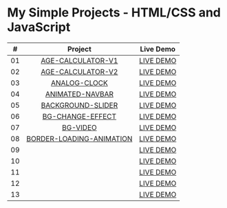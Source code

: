 # My Simple Projects - HTML/CSS and JavaScript

|  #   | Project                                                                                                                                   | Live Demo                           |
| :--: | :----------------------------------------------------------------------------------------------------------------------------------------:|:------------------------------------:
|  01  | [AGE-CALCULATOR-V1](https://github.com/DeoVindice29/MINI-PROJECTS/tree/main/AGE-CALCULATOR-V1)                                            |[LIVE DEMO](https://deovindice29.github.io/MINI-PROJECTS/AGE-CALCULATOR-V1/)                                                                                                                                    |
|  02  | [AGE-CALCULATOR-V2](https://github.com/DeoVindice29/MINI-PROJECTS/tree/main/AGE-CALCULATOR-V2)                                            |[LIVE DEMO](https://deovindice29.github.io/MINI-PROJECTS/AGE-CALCULATOR-V2/)                                                                                                                                    |
|  03  | [ANALOG-CLOCK](https://github.com/DeoVindice29/MINI-PROJECTS/tree/main/ANALOG-CLOCK)                                                      |[LIVE DEMO](https://deovindice29.github.io/MINI-PROJECTS/ANALOG-CLOCK/)                                                                                                                                            |
|  04  | [ANIMATED-NAVBAR](https://github.com/DeoVindice29/MINI-PROJECTS/tree/main/ANIMATED-NAV)                                                   |[LIVE DEMO](https://deovindice29.github.io/MINI-PROJECTS/ANIMATED-NAV/)                                                                                                                                              |
|  05  | [BACKGROUND-SLIDER](https://github.com/DeoVindice29/MINI-PROJECTS/tree/main/BACKGROUND-SLIDER)                                            |[LIVE DEMO](https://deovindice29.github.io/MINI-PROJECTS/BACKGROUND-SLIDER/)                                                                                                                       |
|  06  | [BG-CHANGE-EFFECT](https://github.com/DeoVindice29/MINI-PROJECTS/tree/main/BG-CHANGE-EFFECT)                                              |[LIVE DEMO](https://deovindice29.github.io/MINI-PROJECTS/BG-CHANGE-EFFECT/)                                                                                                                                           |
|  07  | [BG-VIDEO](https://github.com/DeoVindice29/MINI-PROJECTS/tree/main/BG-VIDEO)                                                              |[LIVE DEMO](https://deovindice29.github.io/MINI-PROJECTS/BG-VIDEO/)                                                                                                                                            |
|  08  | [BORDER-LOADING-ANIMATION](https://github.com/DeoVindice29/MINI-PROJECTS/tree/main/BORDER-LOADING-ANMATION)                               |[LIVE DEMO](https://deovindice29.github.io/MINI-PROJECTS/BORDER-LOADING-ANIMATION)                                                                                                                                 |
|  09  | []()                                        |[LIVE DEMO]()                                                                                |
|  10  | []()                                        |[LIVE DEMO]()                                                                                |
|  11  | []()                                        |[LIVE DEMO]()                                                                                |
|  12  | []()                                        |[LIVE DEMO]()                                                                                |
|  13  | []()                                        |[LIVE DEMO]()                                                                                |
